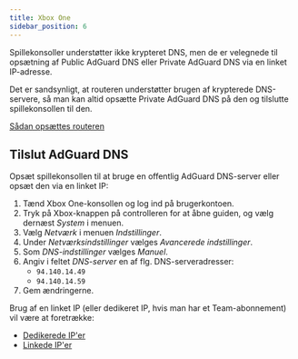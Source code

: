 ```yaml
---
title: Xbox One
sidebar_position: 6
---
```


Spillekonsoller understøtter ikke krypteret DNS, men de er velegnede til opsætning af Public AdGuard DNS eller Private AdGuard DNS via en linket IP-adresse.

Det er sandsynligt, at routeren understøtter brugen af krypterede DNS-servere, så man kan altid opsætte Private AdGuard DNS på den og tilslutte spillekonsollen til den.

[Sådan opsættes routeren](/private-dns/connect-devices/routers/routers.md)

## Tilslut AdGuard DNS

Opsæt spillekonsollen til at bruge en offentlig AdGuard DNS-server eller opsæt den via en linket IP:

1. Tænd Xbox One-konsollen og log ind på brugerkontoen.
2. Tryk på Xbox-knappen på controlleren for at åbne guiden, og vælg dernæst _System_ i menuen.
3. Vælg _Netværk_ i menuen _Indstillinger_.
4. Under _Netværksindstillinger_ vælges _Avancerede indstillinger_.
5. Som _DNS-indstillinger_ vælges _Manuel_.
6. Angiv i feltet _DNS-server_ en af flg. DNS-serveradresser:
   - `94.140.14.49`
   - `94.140.14.59`
7. Gem ændringerne.

Brug af en linket IP (eller dedikeret IP, hvis man har et Team-abonnement) vil være at foretrække:

- [Dedikerede IP'er](/private-dns/connect-devices/other-options/dedicated-ip.md)
- [Linkede IP'er](/private-dns/connect-devices/other-options/linked-ip.md)
